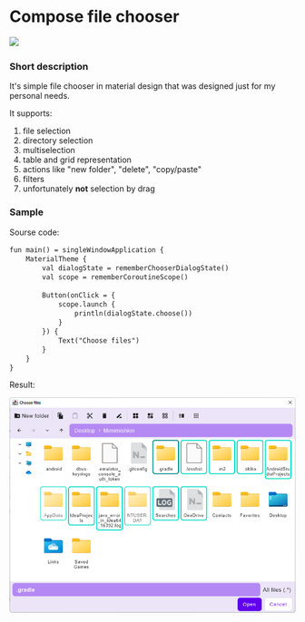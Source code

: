 # Compose file chooser
[![](https://jitpack.io/v/Mimimishkin/compose-file-chooser.svg)](https://jitpack.io/#Mimimishkin/compose-file-chooser)
### Short description
It's simple file chooser in material design that was designed just for my personal needs.

It supports:
1. file selection
2. directory selection
3. multiselection
4. table and grid representation
5. actions like "new folder", "delete", "copy/paste"
6. filters
7. unfortunately **not** selection by drag

### Sample
Sourse code:

    fun main() = singleWindowApplication {
        MaterialTheme {
            val dialogState = rememberChooserDialogState()
            val scope = rememberCoroutineScope()

            Button(onClick = {
                scope.launch {
                    println(dialogState.choose())
                }
            }) {
                Text("Choose files")
            }
        }
    }

Result:

![Sample](screenshots/sample.png)

